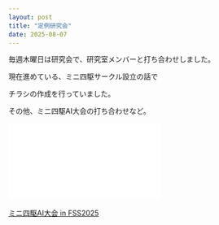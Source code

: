 ```yaml
---
layout: post
title: "定例研究会"
date: 2025-08-07
---
```


毎週木曜日は研究会で、研究室メンバーと打ち合わせしました。

現在進めている、ミニ四駆サークル設立の話で

チラシの作成を行っていました。

その他、ミニ四駆AI大会の打ち合わせなど。

![ミニ四駆サークル](/assets/images/mini4wd_leaflet.pdf)

[ミニ四駆AI大会 in FSS2025](https://sites.google.com/site/ai4wdcar/home/taikai/%E3%83%9F%E3%83%8B%E5%9B%9B%E9%A7%86ai%E5%A4%A7%E4%BC%9A-in-fss/fss2025)
